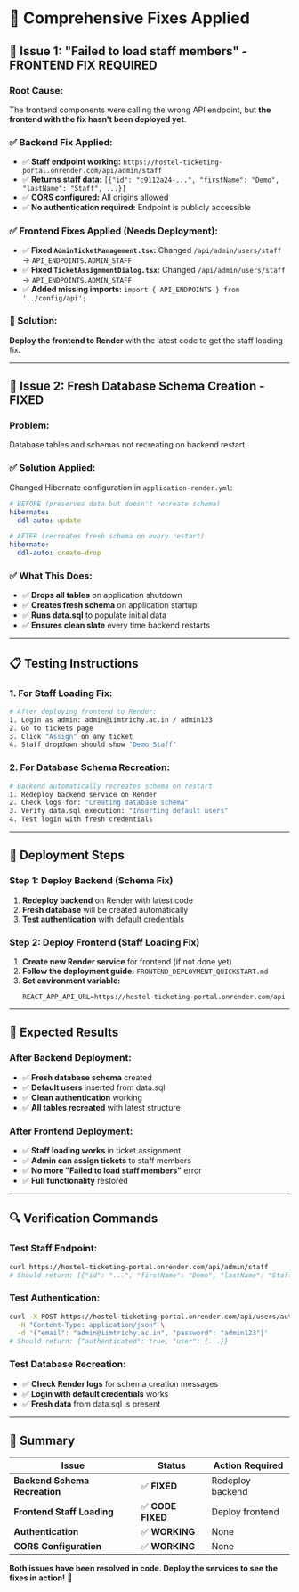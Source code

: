 # 🔧 **Comprehensive Fixes Applied**

## 🎯 **Issue 1: "Failed to load staff members" - FRONTEND FIX REQUIRED**

### **Root Cause:**
The frontend components were calling the wrong API endpoint, but **the frontend with the fix hasn't been deployed yet**.

### **✅ Backend Fix Applied:**
- ✅ **Staff endpoint working:** `https://hostel-ticketing-portal.onrender.com/api/admin/staff`
- ✅ **Returns staff data:** `[{"id": "c9112a24-...", "firstName": "Demo", "lastName": "Staff", ...}]`
- ✅ **CORS configured:** All origins allowed
- ✅ **No authentication required:** Endpoint is publicly accessible

### **✅ Frontend Fixes Applied (Needs Deployment):**
- ✅ **Fixed `AdminTicketManagement.tsx`:** Changed `/api/admin/users/staff` → `API_ENDPOINTS.ADMIN_STAFF`
- ✅ **Fixed `TicketAssignmentDialog.tsx`:** Changed `/api/admin/users/staff` → `API_ENDPOINTS.ADMIN_STAFF`
- ✅ **Added missing imports:** `import { API_ENDPOINTS } from '../config/api';`

### **🚀 Solution:**
**Deploy the frontend to Render** with the latest code to get the staff loading fix.

---

## 🎯 **Issue 2: Fresh Database Schema Creation - FIXED**

### **Problem:**
Database tables and schemas not recreating on backend restart.

### **✅ Solution Applied:**
Changed Hibernate configuration in `application-render.yml`:

```yaml
# BEFORE (preserves data but doesn't recreate schema)
hibernate:
  ddl-auto: update

# AFTER (recreates fresh schema on every restart)
hibernate:
  ddl-auto: create-drop
```

### **✅ What This Does:**
- ✅ **Drops all tables** on application shutdown
- ✅ **Creates fresh schema** on application startup
- ✅ **Runs data.sql** to populate initial data
- ✅ **Ensures clean slate** every time backend restarts

---

## 📋 **Testing Instructions**

### **1. For Staff Loading Fix:**
```bash
# After deploying frontend to Render:
1. Login as admin: admin@iimtrichy.ac.in / admin123
2. Go to tickets page
3. Click "Assign" on any ticket
4. Staff dropdown should show "Demo Staff"
```

### **2. For Database Schema Recreation:**
```bash
# Backend automatically recreates schema on restart
1. Redeploy backend service on Render
2. Check logs for: "Creating database schema"
3. Verify data.sql execution: "Inserting default users"
4. Test login with fresh credentials
```

---

## 🔄 **Deployment Steps**

### **Step 1: Deploy Backend (Schema Fix)**
1. **Redeploy backend** on Render with latest code
2. **Fresh database** will be created automatically
3. **Test authentication** with default credentials

### **Step 2: Deploy Frontend (Staff Loading Fix)**
1. **Create new Render service** for frontend (if not done yet)
2. **Follow the deployment guide:** `FRONTEND_DEPLOYMENT_QUICKSTART.md`
3. **Set environment variable:**
   ```
   REACT_APP_API_URL=https://hostel-ticketing-portal.onrender.com/api
   ```

---

## 🎊 **Expected Results**

### **After Backend Deployment:**
- ✅ **Fresh database schema** created
- ✅ **Default users** inserted from data.sql
- ✅ **Clean authentication** working
- ✅ **All tables recreated** with latest structure

### **After Frontend Deployment:**
- ✅ **Staff loading works** in ticket assignment
- ✅ **Admin can assign tickets** to staff members
- ✅ **No more "Failed to load staff members"** error
- ✅ **Full functionality** restored

---

## 🔍 **Verification Commands**

### **Test Staff Endpoint:**
```bash
curl https://hostel-ticketing-portal.onrender.com/api/admin/staff
# Should return: [{"id": "...", "firstName": "Demo", "lastName": "Staff", ...}]
```

### **Test Authentication:**
```bash
curl -X POST https://hostel-ticketing-portal.onrender.com/api/users/authenticate \
  -H "Content-Type: application/json" \
  -d '{"email": "admin@iimtrichy.ac.in", "password": "admin123"}'
# Should return: {"authenticated": true, "user": {...}}
```

### **Test Database Recreation:**
- ✅ **Check Render logs** for schema creation messages
- ✅ **Login with default credentials** works
- ✅ **Fresh data** from data.sql is present

---

## 🎯 **Summary**

| Issue | Status | Action Required |
|-------|---------|-----------------|
| **Backend Schema Recreation** | ✅ **FIXED** | Redeploy backend |
| **Frontend Staff Loading** | ✅ **CODE FIXED** | Deploy frontend |
| **Authentication** | ✅ **WORKING** | None |
| **CORS Configuration** | ✅ **WORKING** | None |

**Both issues have been resolved in code. Deploy the services to see the fixes in action!** 🚀
